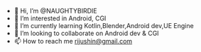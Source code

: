 - 👋 Hi, I’m @NAUGHTYBIRDIE
- 👀 I’m interested in Android, CGI
- 🌱 I’m currently learning Kotlin,Blender,Android dev,UE Engine 
- 💞️ I’m looking to collaborate on Android dev & CGI 
- 📫 How to reach me rijushin@gmail.com

<!---
NAUGHTYBIRDIE/NAUGHTYBIRDIE is a ✨ special ✨ repository because its `README.md` (this file) appears on your GitHub profile.
You can click the Preview link to take a look at your changes.
--->
